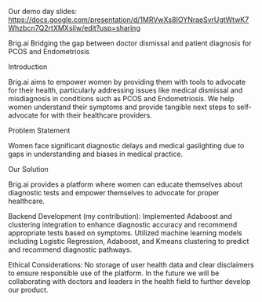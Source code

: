 Our demo day slides: https://docs.google.com/presentation/d/1MRVwXs8IOYNraeSvrUgtWtwK7Whzbcn7Q2rtXMXsiIw/edit?usp=sharing

Brig.ai
Bridging the gap between doctor dismissal and patient diagnosis for PCOS and Endometriosis

Introduction

Brig.ai aims to empower women by providing them with tools to advocate for their health, particularly addressing issues like medical dismissal and misdiagnosis in conditions such as PCOS and Endometriosis. We help women understand their symptoms and provide tangible next steps to self-advocate for with their healthcare providers.

Problem Statement

Women face significant diagnostic delays and medical gaslighting due to gaps in understanding and biases in medical practice.

Our Solution

Brig.ai provides a platform where women can educate themselves about diagnostic tests and empower themselves to advocate for proper healthcare.

Backend Development (my contribution): Implemented Adaboost and clustering integration to enhance diagnostic accuracy and recommend appropriate tests based on symptoms. Utilized machine learning models including Logistic Regression, Adaboost, and Kmeans clustering to predict and recommend diagnostic pathways.

Ethical Considerations: No storage of user health data and clear disclaimers to ensure responsible use of the platform. In the future we will be collaborating with doctors and leaders in the health field to further develop our product.
